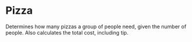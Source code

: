 # Pizza
Determines how many pizzas a group of people need, given the number of people. Also calculates the total cost, including tip.
